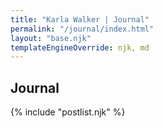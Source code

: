 ```yaml
---
title: "Karla Walker | Journal"
permalink: "/journal/index.html"
layout: "base.njk"
templateEngineOverride: njk, md
---
```


<h2>Journal</h2>

{% include "postlist.njk" %}
